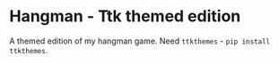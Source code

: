 # Hangman - Ttk themed edition
A themed edition of my hangman game. Need `ttkthemes` - `pip install ttkthemes`.
